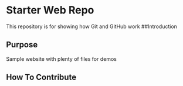 # Starter Web Repo

This repository is for showing how Git and GitHub work
##Introduction

## Purpose

Sample website with plenty of files for demos

## How To Contribute
